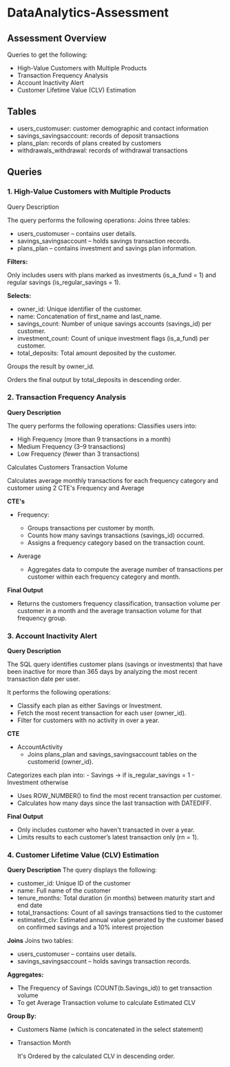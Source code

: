 # DataAnalytics-Assessment

## Assessment Overview
Queries to get the following:
- High-Value Customers with Multiple Products
- Transaction Frequency Analysis
- Account Inactivity Alert
- Customer Lifetime Value (CLV) Estimation

## Tables
- users_customuser: customer demographic and contact information
- savings_savingsaccount: records of deposit transactions
- plans_plan: records of plans created by customers
- withdrawals_withdrawal:  records of withdrawal transactions

## Queries
### 1. **High-Value Customers with Multiple Products**
Query Description

The query performs the following operations:
Joins three tables:
- users_customuser – contains user details.
- savings_savingsaccount – holds savings transaction records.
- plans_plan – contains investment and savings plan information.

**Filters:**

Only includes users with plans marked as investments (is_a_fund = 1) and regular savings (is_regular_savings = 1).

**Selects:**

- owner_id: Unique identifier of the customer.
- name: Concatenation of first_name and last_name.
- savings_count: Number of unique savings accounts (savings_id) per customer.
- investment_count: Count of unique investment flags (is_a_fund) per customer.
- total_deposits: Total amount deposited by the customer.

Groups the result by owner_id.

Orders the final output by total_deposits in descending order.



### 2. **Transaction Frequency Analysis**

**Query Description**

The query performs the following operations:
Classifies users into:
- High Frequency (more than 9 transactions in a month)
- Medium Frequency (3–9 transactions)
- Low Frequency (fewer than 3 transactions)

Calculates Customers Transaction Volume 

Calculates average monthly transactions for each frequency category and customer using 2 CTE's Frequency and Average

**CTE's**
- Frequency:
    - Groups transactions per customer by month.
    - Counts how many savings transactions (savings_id) occurred.
    - Assigns a frequency category based on the transaction count.
       
- Average
    - Aggregates data to compute the average number of transactions per customer within each frequency category and month.
 
**Final Output**
- Returns the customers frequency classification, transaction volume per customer in a month and the average transaction volume for that frequency group.



### 3. **Account Inactivity Alert**

**Query Description**

The SQL query identifies customer plans (savings or investments) that have been inactive for more than 365 days by analyzing the most recent transaction date per user.

It performs the following operations:
- Classify each plan as either Savings or Investment.
- Fetch the most recent transaction for each user (owner_id).
- Filter for customers with no activity in over a year.

**CTE**
- AccountActivity
   - Joins plans_plan and savings_savingsaccount tables on the customerid (owner_id).

Categorizes each plan into:
    - Savings → if is_regular_savings = 1
    - Investment otherwise
- Uses ROW_NUMBER() to find the most recent transaction per customer.
- Calculates how many days since the last transaction with DATEDIFF.

**Final Output**
- Only includes customer who haven't transacted in over a year.
- Limits results to each customer’s latest transaction only (rn = 1).
  

### 4. **Customer Lifetime Value (CLV) Estimation**

**Query Description**
The query displays the following:
- customer_id:	Unique ID of the customer
- name:	Full name of the customer
- tenure_months: 	Total duration (in months) between maturity start and end date
- total_transactions:	Count of all savings transactions tied to the customer
- estimated_clv:	Estimated annual value generated by the customer based on confirmed savings and a 10% interest projection

**Joins**
Joins two tables:
- users_customuser – contains user details.
- savings_savingsaccount – holds savings transaction records.

**Aggregates:**
- The Frequency of Savings (COUNT(b.Savings_id)) to get transaction volume
- To get Average Transaction volume to calculate Estimated CLV

**Group By:**
- Customers Name (which is concatenated in the select statement)
- Transaction Month

  It's Ordered by the calculated CLV in descending order.










